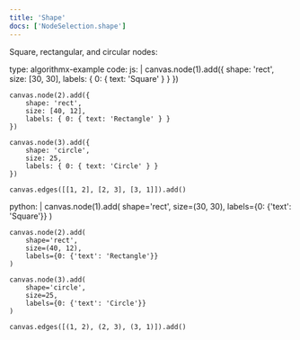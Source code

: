 ```yaml
---
title: 'Shape'
docs: ['NodeSelection.shape']
---
```


Square, rectangular, and circular nodes:

<data type='yaml'>
type: algorithmx-example
code:
  js: |
    canvas.node(1).add({
        shape: 'rect',
        size: [30, 30],
        labels: { 0: { text: 'Square' } }
    })
    
    canvas.node(2).add({
        shape: 'rect',
        size: [40, 12],
        labels: { 0: { text: 'Rectangle' } }
    })
    
    canvas.node(3).add({
        shape: 'circle',
        size: 25,
        labels: { 0: { text: 'Circle' } }
    })
    
    canvas.edges([[1, 2], [2, 3], [3, 1]]).add()
  python: |
    canvas.node(1).add(
        shape='rect',
        size=(30, 30),
        labels={0: {'text': 'Square'}}
    )
    
    canvas.node(2).add(
        shape='rect',
        size=(40, 12),
        labels={0: {'text': 'Rectangle'}}
    )
    
    canvas.node(3).add(
        shape='circle',
        size=25,
        labels={0: {'text': 'Circle'}}
    )
    
    canvas.edges([(1, 2), (2, 3), (3, 1)]).add()
</data>

